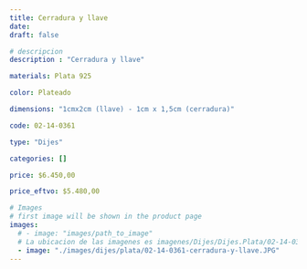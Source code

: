 ```yaml
---
title: Cerradura y llave
date: 
draft: false

# descripcion
description : "Cerradura y llave"

materials: Plata 925

color: Plateado

dimensions: "1cmx2cm (llave) - 1cm x 1,5cm (cerradura)"

code: 02-14-0361

type: "Dijes"

categories: []

price: $6.450,00

price_eftvo: $5.480,00

# Images
# first image will be shown in the product page
images:
  # - image: "images/path_to_image"
  # La ubicacion de las imagenes es imagenes/Dijes/Dijes.Plata/02-14-0361-cerradura-y-llave
  - image: "./images/dijes/plata/02-14-0361-cerradura-y-llave.JPG"
---
```


